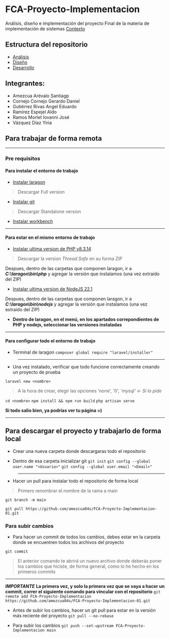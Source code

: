# FCA-Proyecto-Implementacion
Análisis, diseño e implementación del proyecto Final de la materia de implementación de sistemas [Contexto](https://drive.google.com/file/d/1O5cOFaRV7n2wDJfqKOi0Pm8qGWRhXSwQ/view?usp=sharing)

## Estructura del repositorio
* [Análisis](/Analysis/)
* [Diseño](/Design/)
* [Desarrollo](/ProyectoFinal/)
## Integrantes:
 * Amezcua Arévalo Santiagp
 * Cornejo Cornejo Gerardo Daniel
 * Gutiérrez Rivas Angel Eduardo
 * Ramírez Espejel Aldo
 * Ramos Morlet Iovanni José
 * Vázquez Díaz Yiria


## Para trabajar de forma remota
---
### Pre requisitos
#### Para instalar el entorno de trabajo

* [Instalar laragon](https://laragon.org/download/)
> Descargar Full version

* [Instalar git](https://git-scm.com/downloads/win)
> Descargar Standalone version

* [Instalar workbench](https://dev.mysql.com/downloads/file/?id=534624)
---
#### Para estar en el mismo entorno de trabajo
* [Instalar ultima version de PHP v8.3.14](https://windows.php.net/download#php-8.3)

> Descargar la version *Thread Safe* en su forma ZIP

Despues, dentro de las carpetas que componen laragon, ir a __*C:\laragon\bin\php*__ y agregar la versión que instalamos (una vez extraido del ZIP)


* [Instalar ultima version de NodeJS 22.1](https://nodejs.org/en/download/prebuilt-binaries)

Despues, dentro de las carpetas que componen laragon, ir a __*C:\laragon\bin\nodejs*__ y agregar la versión que instalamos (una vez extraido del ZIP)

* __Dentro de laragon, en el menú, en los apartados correpondientes de PHP y nodejs, seleccionar las versiones instaladas__
---
#### Para configurar todo el entorno de trabajo
* Terminal de laragon
``composer global require "laravel/installer"``
>----
* Una vez instalado, verificar que todo funcione correctamente creando un proyecto de prueba

``laravel new <nombre>``
> A la hora de crear, elegir las opciones 'none', '0', *'mysql' <- Si lo pide*

``cd <nombre>``
``npm install && npm run build``
``php artisan serve``

__Si todo salio bien, ya podrías ver tu página =)__

----
## Para descargar el proyecto y trabajarlo de forma local
* Crear una nueva carpeta donde descargaras todo el repositorio

- Dentro de esa carpeta inicializar git
``git init``
``git config --global user.name "<Usuario>"``
``git config --global user.email "<Email>"``
> ----
* Hacer un pull para instalar todo el repositorio de forma local
> Primero renombrar el nombre de la rama a main

``git branch -m main``

``git pull https://github.com/amezcua04s/FCA-Proyecto-Implementacion-01.git``


### Para subir cambios  
- Para hacer un commit de todos los cambios, debes estar en la carpeta donde se encuentren todos los archivos del proyecto

``git commit``
> El anterior comando te abrirá un nuevo archivo donde deberás poner los cambios que hiciste, de forma general, como lo he hecho en los primeros commits
----
__*IMPORTANTE*__
__La primera vez, y solo la primera vez que se vaya a hacer un commit, correr el siguiente comando para vincular con el repositorio__
``git remote add FCA-Proyecto-Implementacion https://github.com/amezcua04s/FCA-Proyecto-Implementacion-01.git``

- Antes de subir los cambios, hacer un git pull para estar en la versión más reciente del proyecto 
``git pull --no-rebase``

- Para subir los cambios
``git push --set-upstream FCA-Proyecto-Implementacion main``
